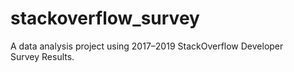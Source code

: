 # stackoverflow_survey
A data analysis project using 2017–2019 StackOverflow Developer Survey Results.
